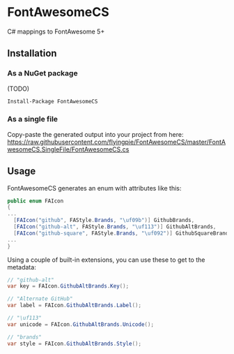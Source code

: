# FontAwesomeCS
C# mappings to FontAwesome 5+

## Installation

### As a NuGet package

(TODO)

```ps
Install-Package FontAwesomeCS
```

### As a single file

Copy-paste the generated output into your project from here: https://raw.githubusercontent.com/flyingpie/FontAwesomeCS/master/FontAwesomeCS.SingleFile/FontAwesomeCS.cs

## Usage

FontAwesomeCS generates an enum with attributes like this:

```cs
public enum FAIcon
{
...
  [FAIcon("github", FAStyle.Brands, "\uf09b")] GithubBrands,
  [FAIcon("github-alt", FAStyle.Brands, "\uf113")] GithubAltBrands,
  [FAIcon("github-square", FAStyle.Brands, "\uf092")] GithubSquareBrands,
...
}
```

Using a couple of built-in extensions, you can use these to get to the metadata:

```cs
// "github-alt"
var key = FAIcon.GithubAltBrands.Key();

// "Alternate GitHub"
var label = FAIcon.GithubAltBrands.Label();

// "\uf113"
var unicode = FAIcon.GithubAltBrands.Unicode();

// "brands"
var style = FAIcon.GithubAltBrands.Style();
```
